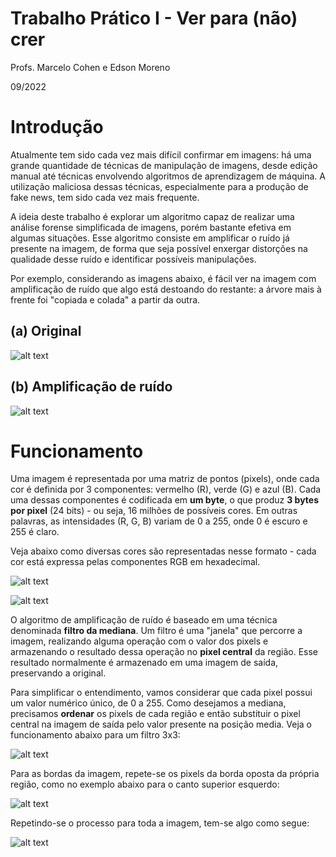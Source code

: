 # Trabalho Prático I - Ver para (não) crer
Profs. Marcelo Cohen e Edson Moreno

09/2022

# Introdução

Atualmente tem sido cada vez mais difícil confirmar em imagens: há uma grande quantidade de técnicas de manipulação de imagens, desde edição manual até técnicas envolvendo algoritmos de aprendizagem de máquina. A utilização maliciosa dessas técnicas, especialmente para a produção de fake news, tem sido cada vez mais frequente.

A ideia deste trabalho é explorar um algoritmo capaz de realizar uma análise forense simplificada de imagens, porém bastante efetiva em algumas situações. Esse algoritmo consiste em amplificar o ruído já presente na imagem, de forma que seja possível enxergar distorções na qualidade desse ruído e identificar possíveis manipulações.

Por exemplo, considerando as imagens abaixo, é fácil ver na imagem com amplificação de ruído que algo está destoando do restante: a árvore mais à frente foi "copiada e colada" a partir da outra.

## (a) Original
![alt text](https://mflash.github.io/progswb2/trab/t1-222-hjsdv5sftysc734r/trees.jpg?)

## (b) Amplificação de ruído
![alt text](https://mflash.github.io/progswb2/trab/t1-222-hjsdv5sftysc734r/trees_noise.jpg)

# Funcionamento

Uma imagem é representada por uma matriz de pontos (pixels), onde cada cor é definida por 3 componentes: vermelho (R), verde (G) e azul (B). Cada uma dessas componentes é codificada em **um byte**, o que produz **3 bytes por pixel** (24 bits) - ou seja, 16 milhões de possíveis cores. Em outras palavras, as intensidades (R, G, B) variam de 0 a 255, onde 0 é escuro e 255 é claro.

Veja abaixo como diversas cores são representadas nesse formato - cada cor está expressa pelas componentes RGB em hexadecimal.

![alt text](https://mflash.github.io/progswb2/trab/t1-222-hjsdv5sftysc734r/hex-colors.jpg)

![alt text](https://mflash.github.io/progswb2/trab/t1-222-hjsdv5sftysc734r/rgbcolors.jpg)

O algoritmo de amplificação de ruído é baseado em uma técnica denominada **filtro da mediana**. Um filtro é uma "janela" que percorre a imagem, realizando alguma operação com o valor dos pixels e armazenando o resultado dessa operação no **pixel central** da região. Esse resultado normalmente é armazenado em uma imagem de saída, preservando a original.

Para simplificar o entendimento, vamos considerar que cada pixel possui um valor numérico único, de 0 a 255. Como desejamos a mediana, precisamos **ordenar** os pixels de cada região e então substituir o pixel central na imagem de saída pelo valor presente na posição media. Veja o funcionamento abaixo para um filtro 3x3:

![alt text](https://mflash.github.io/progswb2/trab/t1-222-hjsdv5sftysc734r/median.jpg)

Para as bordas da imagem, repete-se os pixels da borda oposta da própria região, como no exemplo abaixo para o canto superior esquerdo:

![alt text](https://mflash.github.io/progswb2/trab/t1-222-hjsdv5sftysc734r/median1.png)

Repetindo-se o processo para toda a imagem, tem-se algo como segue:

![alt text](https://mflash.github.io/progswb2/trab/t1-222-hjsdv5sftysc734r/median.gif)
